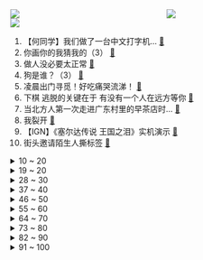 <div >
	<a style="float:left;width:55%;" href = "https://github.com/anuraghazra/github-readme-stats">
	 <img src = "https://github-readme-stats.vercel.app/api?username=iuuuuuaena&theme=buefy&show_icons=true"/>
	</a>
	<a  style="float:right;width:45%" href = "https://github.com/anuraghazra/github-readme-stats">
	 <img  src="https://github-readme-stats.vercel.app/api/top-langs/?username=anuraghazra&layout=compact"/>
	</a>
	</div>

[![](https://img.shields.io/badge/jxd-@jxdgogogo.xyz-yellowgreen.svg)](https://www.jxdgogogo.xyz)<br>
1. 【何同学】我们做了一台中文打字机... [:link:](//www.bilibili.com/video/BV1Sk4y1471G) <br>
2. 你画你的我猜我的（3） [:link:](//www.bilibili.com/video/BV1Zk4y147qs) <br>
3. 做人没必要太正常 [:link:](//www.bilibili.com/video/BV1AX4y1o7Qj) <br>
4. 狗是谁？（3） [:link:](//www.bilibili.com/video/BV1vN411K7e9) <br>
5. 凌晨出门寻觅！好吃痛哭流涕！ [:link:](//www.bilibili.com/video/BV1hN411K7fq) <br>
6. 下棋 逃脱的关键在于 有没有一个人在远方等你 [:link:](//www.bilibili.com/video/BV1EL411R7iq) <br>
7. 当北方人第一次走进广东村里的早茶店时... [:link:](//www.bilibili.com/video/BV1PN411T7Pt) <br>
8. 我裂开 [:link:](//www.bilibili.com/video/BV1Vv4y1V7uR) <br>
9. 【IGN】《塞尔达传说 王国之泪》实机演示 [:link:](//www.bilibili.com/video/BV1oT411z7Hp) <br>
10. 街头邀请陌生人撕标签 [:link:](//www.bilibili.com/video/BV1Bh411V7KU) <br>
<details>
<summary>10 ~ 20</summary>

11. 现在小龙虾团购如此之便宜，便宜到你看完还想再吃吗？一分价钱一分货，便宜真的没好货！ [:link:](//www.bilibili.com/video/BV1Pc411L7Zh) <br>
12. 粉丝不会化妆 明星化妆师在线改妆 [:link:](//www.bilibili.com/video/BV1Ek4y147yK) <br>
13. 我是新手，该买什么相机？从2k到4w，年度相机大盘点！ [:link:](//www.bilibili.com/video/BV1tg4y1371e) <br>
14. 《明日方舟》2023「音律联觉-愚夜密函」先导预告 [:link:](//www.bilibili.com/video/BV1CV4y1D77S) <br>
15. 几块破纸板能做出什么大片......卧槽？！？！ [:link:](//www.bilibili.com/video/BV1uo4y1x7zw) <br>
16. 走100米就给500块！这些被百米路困住的人，把我看哭了 ...... [:link:](//www.bilibili.com/video/BV14L411X7ys) <br>
17. 这不是全国统一的吗？！ [:link:](//www.bilibili.com/video/BV13c411L7gB) <br>
18. 祖 传 技 能 [:link:](//www.bilibili.com/video/BV1zv4y1G7JH) <br>
19. 在现实中制作岩浆怎么那么难呐，蠢失败了！【非科普/娱乐视频】 [:link:](//www.bilibili.com/video/BV1th411G7HS) <br>
</details>
<details>
<summary>19 ~ 20</summary>

20. 大臣是铃芽的隐喻？《铃芽之旅》深度解读，新海诚的灾难哲学与人情温暖 [:link:](//www.bilibili.com/video/BV1Y84y137AC) <br>
21. 这次，你的硬币可以兑换成真的了！ [:link:](//www.bilibili.com/video/BV1EM4y1z7LZ) <br>
22. 二次元的孤独 [:link:](//www.bilibili.com/video/BV1zg4y1W7WQ) <br>
23. 【STN快报第七季09】生化危机5re发售后，非洲黑人都消失了 [:link:](//www.bilibili.com/video/BV1Ko4y1W7G2) <br>
24. 能不能在法庭上整活（7） [:link:](//www.bilibili.com/video/BV14s4y1J7nG) <br>
25. 《上下五千年》带解析，建议逐帧观看～ [:link:](//www.bilibili.com/video/BV1Rc41157go) <br>
26. 有点摆烂，又有点积极 [:link:](//www.bilibili.com/video/BV11s4y1S7R7) <br>
27. 当你跨越4000公里去找女朋友...... [:link:](//www.bilibili.com/video/BV1dN411K7Pm) <br>
28. 西游记里根本没有小白饼，难道我们都被骗了？ [:link:](//www.bilibili.com/video/BV18X4y1o7AN) <br>
</details>
<details>
<summary>28 ~ 30</summary>

29. 微醺版《百年孤寂》 [:link:](//www.bilibili.com/video/BV1gg4y1s7jN) <br>
30. 大伙认为主任A是真主任还是主任B呢？ [:link:](//www.bilibili.com/video/BV1R24y177p6) <br>
31. 优 美 的 南 京 话 [:link:](//www.bilibili.com/video/BV1Co4y1s7mV) <br>
32. 【秋山】拖更一年，我把游戏带进现实，MC工作台极致还原 [:link:](//www.bilibili.com/video/BV1YT411z7p8) <br>
33. 我攻略了老板最喜欢的女人！！！ [:link:](//www.bilibili.com/video/BV1wM4y1U7sV) <br>
34. 对话，新海诚！！！！！！ [:link:](//www.bilibili.com/video/BV1rk4y1x7A2) <br>
35. 再见！真新镇的小智和皮卡丘，感谢26以来的陪伴【宝可梦最终章动画完结MAD】 [:link:](//www.bilibili.com/video/BV1GL411X78G) <br>
36. 打开格局！这些东西远比想象大！ [:link:](//www.bilibili.com/video/BV1cX4y1R7gY) <br>
37. 6年了 一路走来 终于到达埃菲尔铁塔 [:link:](//www.bilibili.com/video/BV1DX4y1d7nL) <br>
</details>
<details>
<summary>37 ~ 40</summary>

38. 峰哥抵达泰国北部，马上进入金三角 [:link:](//www.bilibili.com/video/BV1cM4y1U7bc) <br>
39. 10只龙虾熬一颗糖果 吃一口有多神奇？ [:link:](//www.bilibili.com/video/BV1mT411z77h) <br>
40. 用百斤牛骨架熬汤，乔老爷出摊，请大家吃牛肉面 [:link:](//www.bilibili.com/video/BV1PV4y197G6) <br>
41. 服务器刚开服一周竟然就遭遇了毁灭式攻击！！！！ [:link:](//www.bilibili.com/video/BV1E24y177gt) <br>
42. 破防！不要跟女友玩这些刺激游戏…因为她根本玩不起！ [:link:](//www.bilibili.com/video/BV1Ms4y1J7eT) <br>
43. 孩子...你的理解太超前了！ [:link:](//www.bilibili.com/video/BV1hg4y137di) <br>
44. 没有艺人能从这次的微博之夜中生还！情商再高也不行！ [:link:](//www.bilibili.com/video/BV1GX4y1R7Qn) <br>
45. 可他大大方方跳女团舞的样子真的很迷人诶 [:link:](//www.bilibili.com/video/BV1yk4y1478A) <br>
46. 哪个才是动物的真实叫声？！ [:link:](//www.bilibili.com/video/BV1184y1u7ud) <br>
</details>
<details>
<summary>46 ~ 50</summary>

47. 我是如何快速学习一个领域的 [:link:](//www.bilibili.com/video/BV11o4y1s7VY) <br>
48. 四川，它...它复活了！！ [:link:](//www.bilibili.com/video/BV1Tg4y1s7YP) <br>
49. 奶爆新番！四月最值得期待的10部动画！快醒醒这次真的能看了！【泛式】 [:link:](//www.bilibili.com/video/BV1LN411K78D) <br>
50. “短短的二分十六秒，却是小黄的一生” [:link:](//www.bilibili.com/video/BV13g4y1s7rw) <br>
51. IVE回归先行曲Kitsch MV公开 [:link:](//www.bilibili.com/video/BV1pk4y147wQ) <br>
52. 三年之约！极致还原！《铃芽之旅》真人版！ [:link:](//www.bilibili.com/video/BV1xk4y147oL) <br>
53. SJ金希澈妆造师打造我成千禧年男爱豆 [:link:](//www.bilibili.com/video/BV1FT41167JP) <br>
54. 学校体测 [:link:](//www.bilibili.com/video/BV1Lh411V7tp) <br>
55. 王老菊教你搜车 [:link:](//www.bilibili.com/video/BV1Wm4y1r7qr) <br>
</details>
<details>
<summary>55 ~ 60</summary>

56. 女 大 学 生 求 偶 日 常 [:link:](//www.bilibili.com/video/BV1KL411S7g2) <br>
57. 上镜丑？我研究了易梦玲拍照法️...发现90%模特竟然都这么拍！ [:link:](//www.bilibili.com/video/BV12L411Q7Pk) <br>
58. 当我们在校园合唱节中唱你被骗了…… [:link:](//www.bilibili.com/video/BV1mv4y157NA) <br>
59. 【4k/原神/超燃】109天，我做了一个二创 [:link:](//www.bilibili.com/video/BV1AY4y1S7aK) <br>
60. 千万别找有老婆的兄弟pk这些问题啊！ [:link:](//www.bilibili.com/video/BV1NT411z7hM) <br>
61. TA来了！是你们期望的教辅！ [:link:](//www.bilibili.com/video/BV1H24y1773U) <br>
62. 【首次尝试"MV"编舞】 这波属实是起飞了 [:link:](//www.bilibili.com/video/BV1zk4y147sT) <br>
63. 长大后才发现，这么棒的动漫越来越少了…. [:link:](//www.bilibili.com/video/BV1Fs4y1H7Rt) <br>
64. 你写的不是公式，是他们所奉献的一生！（数学物理史年表） [:link:](//www.bilibili.com/video/BV1tM411g7fg) <br>
</details>
<details>
<summary>64 ~ 70</summary>

65. 失而复得 泪如雨下 [:link:](//www.bilibili.com/video/BV1ao4y1p7HC) <br>
66. 口碑炸裂《僵尸》，它恐怖、文艺、扎心，它是中国最后一部僵尸片 [:link:](//www.bilibili.com/video/BV1VL411R7gv) <br>
67. 跳个舞放松一下脖子吧 [:link:](//www.bilibili.com/video/BV1kv4y157ZA) <br>
68. 【原神】种门这么好玩真是抱歉❤️ [:link:](//www.bilibili.com/video/BV12c411L7Fk) <br>
69. 学校不让带漫画？老子自己画 [:link:](//www.bilibili.com/video/BV1gv4y157jb) <br>
70. 《老爹户缔》 [:link:](//www.bilibili.com/video/BV1km4y1671d) <br>
71. 全网首试，8辆车同步外放搞一场3D环绕音乐会！ [:link:](//www.bilibili.com/video/BV1UM4y1m7L9) <br>
72. 不要再问我！中国好还是意大利好，萝卜青菜各有所爱 [:link:](//www.bilibili.com/video/BV1p84y1g7mB) <br>
73. 大型纪录片-《文森特传奇》 [:link:](//www.bilibili.com/video/BV1Ck4y1x7vD) <br>
</details>
<details>
<summary>73 ~ 80</summary>

74. 造谣一张嘴，辟谣打断他的腿 [:link:](//www.bilibili.com/video/BV1YM411g7uH) <br>
75. 消防局如何点燃旧金山？【神奇组织05】 [:link:](//www.bilibili.com/video/BV1Ug4y1W7KB) <br>
76. 一个小动作，彻底解决你的“不想学习” [:link:](//www.bilibili.com/video/BV1sX4y1o7VM) <br>
77. 这师资力量确实不一般 [:link:](//www.bilibili.com/video/BV1Am4y1r7aH) <br>
78. 我帮59岁的婆婆完成19岁的少女梦 [:link:](//www.bilibili.com/video/BV1Jg4y137uT) <br>
79. 句句足球，没有一句足球【清华未央学生节】 [:link:](//www.bilibili.com/video/BV1JX4y1o7Mg) <br>
80. 传说中能干掉一整锅米饭的嫩滑鲜虾豆腐煲。 [:link:](//www.bilibili.com/video/BV1FT41167W4) <br>
81. 胖富豪带女同事在东北夜店花四位数找刺激，场面真是太狂野了！【还愿挑战ep20-夜未央disco】 [:link:](//www.bilibili.com/video/BV1k84y1u7Be) <br>
82. 【精卫】完整版丨老子只是太想要份爱这有什么错啊？ [:link:](//www.bilibili.com/video/BV1Fc411j7yJ) <br>
</details>
<details>
<summary>82 ~ 90</summary>

83. 骑行归来在乡村，今天去乡里蹭饭，花30块舒舒服服泡个温泉 [:link:](//www.bilibili.com/video/BV1PT411z7Nv) <br>
84. 发给你第一个想到的人 [:link:](//www.bilibili.com/video/BV1MX4y1o79T) <br>
85. 来一次灵魂之间的交流 [:link:](//www.bilibili.com/video/BV1zX4y1d7NR) <br>
86. 超赞运镜！女生宿舍Love Me Like This灯光运镜版 [:link:](//www.bilibili.com/video/BV18T411q7nb) <br>
87. 我爱我的椅子 [:link:](//www.bilibili.com/video/BV1ss4y1J7be) <br>
88. 深扒奥特曼实体卡后，我感觉氪金手游还是保守了【侦查冰】 [:link:](//www.bilibili.com/video/BV1uN411T7Zw) <br>
89. 女神结婚了却是另有所图？ [:link:](//www.bilibili.com/video/BV1Ys4y1S7xk) <br>
90. 【基德】最可行的地球毁灭方案，总用时1秒 [:link:](//www.bilibili.com/video/BV1Dm4y167ty) <br>
91. 【渊默行动】39登顶  循此苦旅 以达繁星 [:link:](//www.bilibili.com/video/BV1824y1L75U) <br>
</details>
<details>
<summary>91 ~ 100</summary>

92. 丝血反杀两个，这就是西楚老登！ [:link:](//www.bilibili.com/video/BV1Do4y1p7XS) <br>
93. 我们竟然见到Tim Cook啦 | 与Tim Cook一起拜访开发者们 [:link:](//www.bilibili.com/video/BV1ng4y1s7Vc) <br>
94. 纪录片·【中国】从春秋到盛唐（第一季·全12集） [:link:](//www.bilibili.com/video/BV1Zv4y1L7ey) <br>
95. 铃芽之旅有遗憾吗？多少人觉得新海诚变了？深度解读新海诚的创作使命 [:link:](//www.bilibili.com/video/BV1BN411K7fx) <br>
96. 仨战士自助餐3个人吃5份主食？ [:link:](//www.bilibili.com/video/BV1X24y1j7JJ) <br>
97. 根据随手拍的照片，竟然可以锁定拍摄的国家…..地理人的基本素养！！ [:link:](//www.bilibili.com/video/BV1JL411X7mq) <br>
98. 这回证实了啊我嘴真不硬！ [:link:](//www.bilibili.com/video/BV1jL411X7jh) <br>
99. 中国最牛！河南胖东来！逼疯世界500强！超市天花板！妹子迷失在特价美食里！ [:link:](//www.bilibili.com/video/BV1tm4y1r7Fd) <br>
100. 网友在街头偶遇女子追杀鼠鼠 [:link:](//www.bilibili.com/video/BV1cL411S759) <br>
</details>
